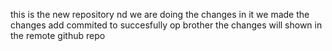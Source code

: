 this is the new repository
nd we are doing the changes in it
we made the changes add commited to succesfully
op brother
the changes will shown in the remote github repo